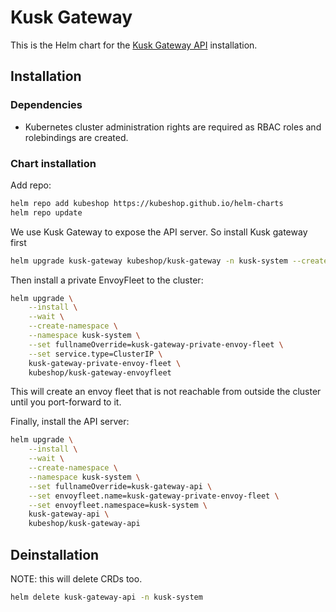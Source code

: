 # Kusk Gateway

This is the Helm chart for the [Kusk Gateway API](https://github.com/kubeshop/kuskgateway-api-server) installation.

## Installation

### Dependencies

* Kubernetes cluster administration rights are required as RBAC roles and rolebindings are created.

### Chart installation

Add repo:

```sh
helm repo add kubeshop https://kubeshop.github.io/helm-charts
helm repo update

```

We use Kusk Gateway to expose the API server. So install Kusk gateway first

```sh
helm upgrade kusk-gateway kubeshop/kusk-gateway -n kusk-system --create-namespace --install --wait
```

Then install a private EnvoyFleet to the cluster:
```sh
helm upgrade \
	--install \
	--wait \
	--create-namespace \
	--namespace kusk-system \
	--set fullnameOverride=kusk-gateway-private-envoy-fleet \
	--set service.type=ClusterIP \
	kusk-gateway-private-envoy-fleet \
	kubeshop/kusk-gateway-envoyfleet
```

This will create an envoy fleet that is not reachable from outside the cluster until you 
port-forward to it.

Finally, install the API server:
```sh
helm upgrade \
	--install \
	--wait \
	--create-namespace \
	--namespace kusk-system \
	--set fullnameOverride=kusk-gateway-api \
	--set envoyfleet.name=kusk-gateway-private-envoy-fleet \
	--set envoyfleet.namespace=kusk-system \
	kusk-gateway-api \
	kubeshop/kusk-gateway-api
```

## Deinstallation

NOTE: this will delete CRDs too.

```sh
helm delete kusk-gateway-api -n kusk-system
```
